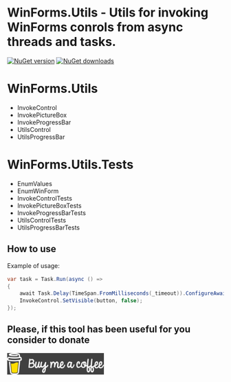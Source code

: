 # **WinForms.Utils** - Utils for invoking WinForms conrols from async threads and tasks.

[![NuGet version](https://img.shields.io/nuget/v/WinForms.Utils.svg?style=flat)](https://www.nuget.org/packages/WinForms.Utils/)
[![NuGet downloads](https://img.shields.io/nuget/dt/WinForms.Utils.svg)](https://www.nuget.org/packages/WinForms.Utils/)

# WinForms.Utils
- InvokeControl
- InvokePictureBox
- InvokeProgressBar
- UtilsControl
- UtilsProgressBar

# WinForms.Utils.Tests
- EnumValues
- EnumWinForm
- InvokeControlTests
- InvokePictureBoxTests
- InvokeProgressBarTests
- UtilsControlTests
- UtilsProgressBarTests

## How to use
Example of usage:

```C#
var task = Task.Run(async () =>
{
    await Task.Delay(TimeSpan.FromMilliseconds(_timeout)).ConfigureAwait(true);
    InvokeControl.SetVisible(button, false);
});
```

## Please, if this tool has been useful for you consider to donate
[![Buy me a coffee](Assets/Buy_me_a_coffee.png?raw=true)](https://www.buymeacoffee.com/DamianVM)
